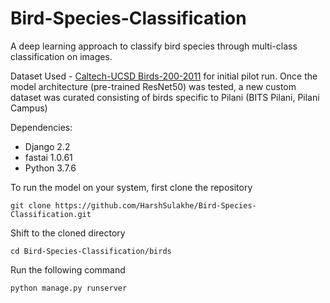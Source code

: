 # Bird-Species-Classification

A deep learning approach to classify bird species through multi-class classification on images.

Dataset Used - [Caltech-UCSD Birds-200-2011](http://www.vision.caltech.edu/visipedia/CUB-200-2011.html) for initial pilot run.
Once the model architecture (pre-trained ResNet50) was tested, a new custom dataset was curated consisting of birds specific to Pilani (BITS Pilani, Pilani Campus)

Dependencies:
* Django 2.2
* fastai 1.0.61
* Python 3.7.6


To run the model on your system, first clone the repository
```
git clone https://github.com/HarshSulakhe/Bird-Species-Classification.git
```

Shift to the cloned directory
```
cd Bird-Species-Classification/birds
```

Run the following command
```
python manage.py runserver
```


